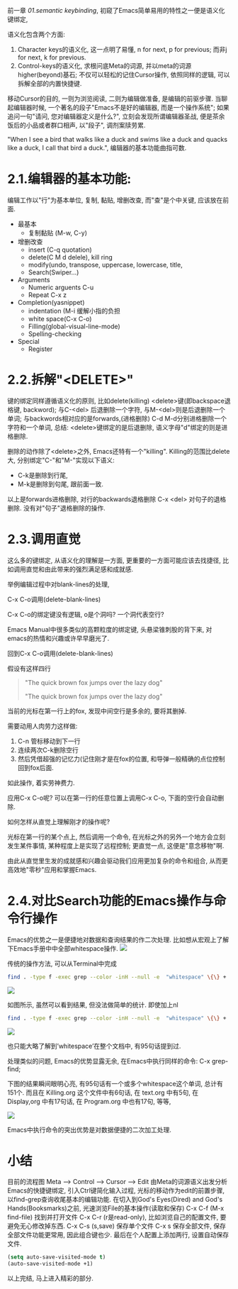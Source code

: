 前一章 *01.semantic keybinding*, 初窥了Emacs简单易用的特性之一便是语义化键绑定,

语义化包含两个方面:

1.  Character keys的语义化, 这一点明了易懂, n for next, p for previous; 而非j for
    next, k for previous.
2.  Control-keys的语义化, 求根问底Meta的词源, 并以meta的词源higher(beyond)基石;
    不仅可以轻松的记住Cursor操作, 依照同样的逻辑, 可以拆解全部的内置快捷键.

移动Cursor的目的, 一则为浏览阅读, 二则为编辑做准备, 是编辑的前驱步骤. 当聊起编辑器时候,
一个著名的段子"Emacs不是好的编辑器, 而是一个操作系统"; 如果追问一句"请问,
您对编辑器定义是什么?", 立刻会发现所谓编辑器圣战, 便是茶余饭后的小品或者群口相声, 以"段子", 调剂案牍劳累.

"When I see a bird that walks like a duck and swims like a duck and
quacks like a duck, I call that bird a duck.", 编辑器的基本功能曲指可数.

# 2.1.编辑器的基本功能:

编辑工作以"行"为基本单位, 复制, 黏贴, 增删改查, 而"查"是个中关键, 应该放在前面.

  - 最基本
      - 复制黏贴 (M-w, C-y)
  - 增删改查
      - insert (C-q quotation)
      - delete(C M d delele), kill ring
      - modify(undo, transpose, uppercase, lowercase, title,
      - Search(Swiper…)
  - Arguments
      - Numeric arguents C-u
      - Repeat C-x z
  - Completion(yasnippet)
      - indentation (M-i 缓解小指的负担
      - white space(C-x C-o)
      - Filling(global-visual-line-mode)
      - Spelling-checking
  - Special
      - Register

# 2.2.拆解"\<DELETE\>"

键的绑定同样遵循语义化的原则, 比如delete(killing) \<delete\>键(即backspace退格键, backword);
与C-\<del\> 后退删除一个字符, 与M-\<del\>则是后退删除一个单词;
与backwords相对应的是forwards,(进格删除) C-d M-d分别进格删除一个字符和一个单词,
总结: \<delete\>键绑定的是后退删除, 语义字母"d"绑定的则是进格删除.

删除的动作除了\<delete\>之外, Emacs还特有一个"killing". Killing的范围比delete大,
分别绑定"C-"和"M-"实现以下语义:

  - C-k是删除到行尾,
  - M-k是删除到句尾, 跟前面一致.

以上是forwards进格删除, 对行的backwards退格删除 C-x \<del\> 对句子的退格删除. 没有对"句子"退格删除的操作.

# 2.3.调用直觉

这么多的键绑定, 从语义化的理解是一方面, 更重要的一方面可能应该去找捷径, 比如调用直觉和由此带来的强烈满足感和成就感.

举例编辑过程中对blank-lines的处理,

C-x C-o调用(delete-blank-lines)

C-x C-o的绑定键没有逻辑, o是个洞吗? 一个洞代表空行?

Emacs Manual中很多类似的高颗粒度的绑定键, 头悬梁锥刺股的背下来, 对emacs的热情和兴趣或许早早磨光了.

回到C-x C-o调用(delete-blank-lines)

假设有这样四行

> "The quick brown fox jumps over the lazy dog"
> 
> "The quick brown fox jumps over the lazy dog"

当前的光标在第一行上的fox, 发现中间空行是多余的, 要将其删掉.

需要动用人肉劳力这样做:

1.  C-n 管标移动到下一行
2.  连续两次C-k删除空行
3.  然后凭借超强的记忆力(记住刚才是在fox的位置, 和导弹一般精确的点位控制回到fox后面.

如此操作, 着实劳神费力.

应用C-x C-o呢? 可以在第一行的任意位置上调用C-x C-o, 下面的空行会自动删除.

如何怎样从直觉上理解刚才的操作呢?

光标在第一行的某个点上, 然后调用一个命令, 在光标之外的另外一个地方会立刻发生某件事情, 某种程度上是实现了远程控制; 更直觉一点,
这便是"意念移物"啊.

由此从直觉里生发的成就感和兴趣会驱动我们应用更加复杂的命令和组合, 从而更高效地"零秒"应用和掌握Emacs.

# 2.4.对比Search功能的Emacs操作与命令行操作

Emacs的优势之一是便捷地对数据和查询结果的作二次处理. 比如想从宏观上了解下Emacs手册中中全部whitespace操作.
![](images/2.目录界面.png)

传统的操作方法, 可以从Terminal中完成

``` bash
find . -type f -exec grep --color -inH --null -e  "whitespace" \{\} +
```

![](images/2.terminal界面.png)

如图所示, 虽然可以看到结果, 但没法做简单的统计.
即使加上nl

``` bash
find . -type f -exec grep --color -inH --null -e  "whitespace" \{\} + | nl
```

![](images/terminal界面2.png)

也只能大略了解到’whitespace’在整个文档中, 有95句话提到过.

处理类似的问题, Emacs的优势显露无余, 在Emacs中执行同样的命令: C-x grep-find;

下图的结果瞬间眼明心亮, 有95句话有一个或多个whitespace这个单词, 总计有151个. 而且在 Killing.org
这个文件中有6句话, 在 text.org 中有5句, 在 Display,org 中有17句话, 在
Program.org 中也有17句, 等等,

![](images/emacs界面.png)

Emacs中执行命令的突出优势是对数据便捷的二次加工处理.

# 小结

目前的流程图 Meta –\> Control —\> Cursor —\> Edit 由Meta的词源语义出发分析Emacs的快捷键绑定,
引入Ctrl键简化输入过程, 光标的移动作为edit的前置步骤, 以find-grep查询收尾基本的编辑功能. 在切入到God's
Eyes(Dired) and God's Hands(Booksmarks)之前, 光速浏览File的基本操作(读取和保存) C-x C-f
(M-x find-file) 找到并打开文件 C-x C-r (r是read-only), 比如浏览自己的配置文件, 要避免无心修改掉东西.
C-x C-s (s,save) 保存单个文件 C-x s 保存全部文件, 保存全部文件功能更常用, 因此组合键也少.
最后在个人配置上添加两行, 设置自动保存文件.

``` commonlisp
(setq auto-save-visited-mode t)
(auto-save-visited-mode +1)
```

以上完结, 马上进入精彩的部分.
